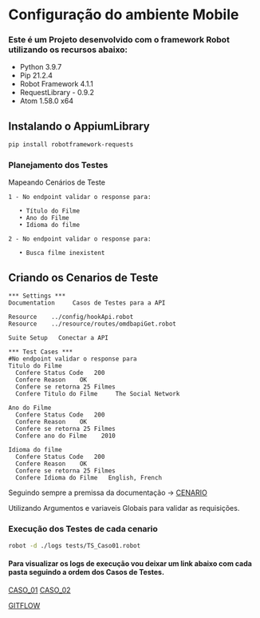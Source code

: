 # Configuração do ambiente Mobile

### Este é um Projeto desenvolvido com o framework Robot utilizando os recursos abaixo:
* Python 3.9.7
* Pip 21.2.4
* Robot Framework 4.1.1
* RequestLibrary - 0.9.2
* Atom 1.58.0 x64

## Instalando o AppiumLibrary
````sh
pip install robotframework-requests
````

### Planejamento dos Testes
Mapeando Cenários de Teste

````
1 - No endpoint validar o response para:

   • Título do Filme
   • Ano do Filme
   • Idioma do filme

2 - No endpoint validar o response para:

   • Busca filme inexistent

````

## Criando os Cenarios de Teste
```robotframework
*** Settings ***
Documentation     Casos de Testes para a API

Resource    ../config/hookApi.robot
Resource    ../resource/routes/omdbapiGet.robot

Suite Setup   Conectar a API

*** Test Cases ***
#No endpoint validar o response para
Titulo do Filme
  Confere Status Code   200
  Confere Reason    OK
  Confere se retorna 25 Filmes
  Confere Titulo do Filme     The Social Network

Ano do Filme
  Confere Status Code   200
  Confere Reason    OK
  Confere se retorna 25 Filmes
  Confere ano do Filme    2010

Idioma do filme
  Confere Status Code   200
  Confere Reason    OK
  Confere se retorna 25 Filmes
  Confere Idioma do Filme   English, French
````

Seguindo sempre a premissa da documentação -> [CENARIO](https://github.com/David-Nascimento/DesafioQA-NoesisBrasil/blob/Develop/Automation-API/documents/Desafio%202.pdf)

Utilizando Argumentos e variaveis Globais para validar as requisições.

### Execução dos Testes de cada cenario
````sh
robot -d ./logs tests/TS_Caso01.robot
````

#### Para visualizar os logs de execução vou deixar um link abaixo com cada pasta seguindo a ordem dos Casos de Testes.
[CASO_01](https://github.com/David-Nascimento/DesafioQA-NoesisBrasil/tree/Develop/Automation-API/logs/TituloFilme)
[CASO_02](https://github.com/David-Nascimento/DesafioQA-NoesisBrasil/tree/Develop/Automation-API/logs/FilmeNaoExiste)

[GITFLOW](https://github.com/David-Nascimento/DesafioQA-NoesisBrasil/commits/Develop/Automation-API)
